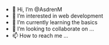 - 👋 Hi, I’m @AsdrenM
- 👀 I’m interested in web development
- 🌱 I’m currently learning the basics
- 💞️ I’m looking to collaborate on ...
- 📫 How to reach me ...

<!---
AsdrenM/AsdrenM is a ✨ special ✨ repository because its `README.md` (this file) appears on your GitHub profile.
You can click the Preview link to take a look at your changes.
--->
